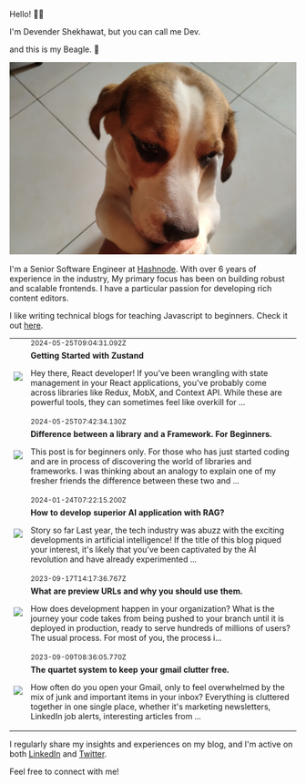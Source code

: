 Hello! 👋🏽

I'm Devender Shekhawat, but you can call me Dev.

and this is my Beagle. 🐶

![Cover pic](https://github.com/devendershekhawat/devendershekhawat/blob/main/bg.jpg?raw=true)

I'm a Senior Software Engineer at [Hashnode](https://hashnode.com). With over 6 years of experience in the industry, My primary focus has been on building robust and scalable frontends. I have a particular passion for developing rich content editors.

I like writing technical blogs for teaching Javascript to beginners. Check it out [here](https://devcodesthings.hashnode.dev/).

<!-- HASHNODE_POSTS:START -->
<table>
	<tr>
			<td><img src="https://cdn.hashnode.com/res/hashnode/image/upload/v1716627690110/e0c6303c-f078-4fda-8bdc-73cd9cf6d515.jpeg" width="500" height="auto" /></td>
			<td>
				<sup>2024-05-25T09:04:31.092Z</sup><br />
				<b>Getting Started with Zustand</b>
				<p>Hey there, React developer! If you’ve been wrangling with state management in your React applications, you've probably come across libraries like Redux, MobX, and Context API. While these are powerful tools, they can sometimes feel like overkill for ...</p>
			</td>
		</tr>
<tr>
			<td><img src="https://cdn.hashnode.com/res/hashnode/image/stock/unsplash/-STGHSwpx8A/upload/e43a196c28f581d91e95b1d85afe426d.jpeg" width="500" height="auto" /></td>
			<td>
				<sup>2024-05-25T07:42:34.130Z</sup><br />
				<b>Difference between a library and a Framework. For Beginners.</b>
				<p>This post is for beginners only. For those who has just started coding and are in process of discovering the world of libraries and frameworks. I was thinking about an analogy to explain one of my fresher friends the difference between these two and ...</p>
			</td>
		</tr>
<tr>
			<td><img src="https://cdn.hashnode.com/res/hashnode/image/upload/v1706080760055/88d05934-19c2-4205-8f36-f54b01517666.png" width="500" height="auto" /></td>
			<td>
				<sup>2024-01-24T07:22:15.200Z</sup><br />
				<b>How to develop superior AI application with RAG?</b>
				<p>Story so far Last year, the tech industry was abuzz with the exciting developments in artificial intelligence! If the title of this blog piqued your interest, it's likely that you've been captivated by the AI revolution and have already experimented ...</p>
			</td>
		</tr>
<tr>
			<td><img src="https://cdn.hashnode.com/res/hashnode/image/upload/v1694960106515/cf52356f-eeeb-4fa8-b41d-3ce86b87aecc.png" width="500" height="auto" /></td>
			<td>
				<sup>2023-09-17T14:17:36.767Z</sup><br />
				<b>What are preview URLs and why you should use them.</b>
				<p>How does development happen in your organization? What is the journey your code takes from being pushed to your branch until it is deployed in production, ready to serve hundreds of millions of users? The usual process. For most of you, the process i...</p>
			</td>
		</tr>
<tr>
			<td><img src="https://cdn.hashnode.com/res/hashnode/image/upload/v1694243378356/720eabae-73e0-4820-b877-be07c3237e66.png" width="500" height="auto" /></td>
			<td>
				<sup>2023-09-09T08:36:05.770Z</sup><br />
				<b>The quartet system to keep your gmail clutter free.</b>
				<p>How often do you open your Gmail, only to feel overwhelmed by the mix of junk and important items in your inbox? Everything is cluttered together in one single place, whether it's marketing newsletters, LinkedIn job alerts, interesting articles from ...</p>
			</td>
		</tr>
</table>
<!-- HASHNODE_POSTS:END -->

I regularly share my insights and experiences on my blog, and I'm active on both [LinkedIn](https://www.linkedin.com/in/devender-shekhawat-659380239/) and [Twitter](https://x.com/dev_is_a_dev).

Feel free to connect with me!

